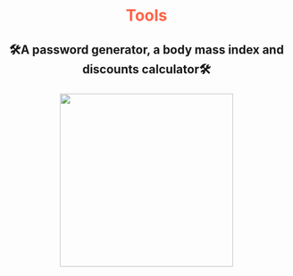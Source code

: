 
<h1 align="center" style="color:Tomato;">
 Tools
</h1>
<h2 align="center">
    🛠️A password generator, a body mass index and discounts calculator🛠️
</h2>
<h3 align="center">
<img width=310 src="https://upload.wikimedia.org/wikipedia/commons/thumb/8/83/Circle-icons-tools.svg/1200px-Circle-icons-tools.svg.png">
</h3>
</img>

